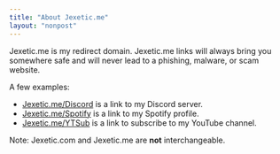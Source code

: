 ```yaml
---
title: "About Jexetic.me"
layout: "nonpost"
---
```


Jexetic.me is my redirect domain. Jexetic.me links will always bring you somewhere safe and will never lead to a phishing, malware, or scam website.

A few examples:
- [Jexetic.me/Discord](https://jexetic.me/discord) is a link to my Discord server.
- [Jexetic.me/Spotify](https://jexetic.me/spotify) is a link to my Spotify profile.
- [Jexetic.me/YTSub](https://jexetic.me/ytsub) is a link to subscribe to my YouTube channel.

Note: Jexetic.com and Jexetic.me are **not** interchangeable.